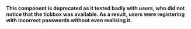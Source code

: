 **This component is deprecated as it tested badly with users, who did not notice that the tickbox was available. As a result, users were registering with incorrect passwords without even realising it.**
